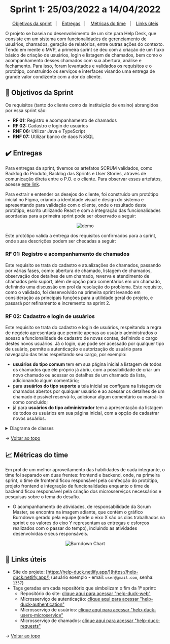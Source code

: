 <span id="topo">

<h1 align="center">Sprint 1: 25/03/2022 a 14/04/2022</h1>

<p align="center">
    <a href="#objetivos">Objetivos da sprint</a> &nbsp |&nbsp &nbsp
    <a href="#entregas">Entregas</a> &nbsp |&nbsp &nbsp
    <a href="#metricas">Métricas do time</a> &nbsp |&nbsp &nbsp
    <a href="#links">Links úteis</a>
</p>

O projeto se baseia no desenvolvimento de um site para Help Desk, que consiste em um sistema com funcionalidades de gerenciamento de usuários, chamados, geração de relatórios, entre outras ações do contexto. Tendo em mente o MVP, a primeira sprint se deu com a criação de um fluxo básico de criação de usuários, login e listagem de chamados, bem como o acompanhamento desses chamados com sua abertura, análise e fechamento. Para isso, foram levantados e validados os requisitos e o protótipo, construindo os serviços e interfaces visando uma entrega de grande valor condizente com a dor do cliente.

<span id="objetivos">
    
## :dart: Objetivos da Sprint
Os requisitos (tanto do cliente como da instituição de ensino) abrangidos por essa sprint são:
- **RF 01:** Registro e acompanhamento de chamados
- **RF 02:** Cadastro e login de usuários
- **RNF 06:** Utilizar Java e TypeScript
- **RNF 07:** Utilizar banco de daos NoSQL

<span id="entregas">
        
## :heavy_check_mark: Entregas
Para entregas da sprint, tivemos os artefatos SCRUM validados, como Backlog do Produto, Backlog das Sprints e User Stories, através de comunicação direta entre o P.O. e o cliente. Para observar esses artefatos, acesse [este link](hhttps://github.com/The-Bugger-Ducks/help-duck-documentation#dart-backlogs--user-stories).

Para extrair e entender os desejos do cliente, foi construído um protótipo inicial no Figma, criando a identidade visual e design do sistema e apresentando para validação com o cliente, onde o resultado deste protótipo, escrito utilizando React e com a integração das funcionalidades acordadas para a primeira sprint pode ser observado a seguir:

<div align="center">

![demo](./demo.gif)
</div>

Este protótipo valida a entrega dos requisitos confirmados para a sprint, onde suas descrições podem ser checadas a seguir:

### RF 01: Registro e acompanhamento de chamados

Este requisito se trata do cadastro e atualizações de chamados, passando por várias fases, como: abertura de chamado, listagem de chamados, observação dos detalhes de um chamado, reverva e atendimento de chamados pelo suport, além de opção para comentários em um chamado, definindo uma discussão em prol da resolução do problema. Este requisito, como o validado, foi desenvolvido na primeira sprint levando em consideração as principais funções para a utilidade geral do projeto, e passará por refinamento e incremento na sprint 2.

### RF 02: Cadastro e login de usuários

Este requisito se trata do cadastro e login de usuários, respeitando a regra de negócio apresentada que permite apenas ao usuário administrados o acesso a funcionalidade de cadastro de novas contas, definindo o cargo destes novos usuários. Já o login, que pode ser acessado por qualquer tipo de usuário, permite a autenticação e autorização do usuário para navegação das telas respeitando seu cargo, por exemplo:

- **usuários do tipo comum** tem em sua página inicial a listagem de todos os chamados que ele próprio já abriu, com a possibilidade de criar um novo chamado ou acessar os detalhes de um chamado da lista, adicionando algum comentário;
- para **usuários do tipo suporte** a tela inicial se configura na listagem de chamados abertos por qualquer usuário e ao acessar os detalhes de um chamado é pssível reservá-lo, adicionar algum comentário ou marcá-lo como concluído;
- já para **usuários do tipo administrador** tem a apresentação da listagem de todos os usuários em sua página inicial, com a opção de cadastrar novos usuários.

<details>
   <summary>Diagrama de classes</summary>
   <h4>Diagrama de classes mapeado do frontend</h4>
   <img src="https://user-images.githubusercontent.com/69374340/163506461-be837b99-d7ce-4c3c-86ff-c1d276fec529.png">
   <h4>Diagrama de classes mapeado do microsserviço de usuários</h4>
   <img src="https://user-images.githubusercontent.com/69374340/163507227-c7373703-3fd4-456f-8670-2e25cb177199.png">
   <h4>Diagrama de classes mapeado do microsserviço de autenticação</h4>
   <img src="https://user-images.githubusercontent.com/69374340/163507603-d0c3400d-6c1c-422b-b923-38a5e8c11304.png">
   <h4>Diagrama de classes mapeado do microsserviço de chamados</h4>
   <img src="https://user-images.githubusercontent.com/69374340/163507346-aa436b7d-1143-4b42-845b-01bb94202ff3.png">
</details>
    
→ [Voltar ao topo](#topo)

<span id="metricas">
    
## :chart_with_upwards_trend: Métricas do time
Em prol de um melhor aproveitamento das habilidades de cada integrante, o time foi separado em duas frentes: frontend e backend, onde, na primeira sprint, o time de frontend ficou responsável pela confecção do protótipo, projeto frontend e integração de funcionalidades enquanto o time de backend ficou responsável pela criação dos microsserviços necessários e pesquisas sobre o tema do desafio. 
- O acompanhamento de atividades, de responsabilidade da Scrum Master, se encontra na imagem adiante, que contém o gráfico Burndown gerado pela equipe (onde o eixo X são os dias trabalhados na sprint e os valores do eixo Y representam as entregas e esforços realizados com o passar do tempo), incluindo as atividades desenvolvidas e seus responsáveis.
    
<div align="center">
    
![Burndown Chart](https://user-images.githubusercontent.com/69374340/163472803-4912e725-f05c-4cdc-84bc-29ae2953f401.png)
</div>
    
<span id="links">
    
## :link: Links úteis

- Site do projeto: [https://help-duck.netlify.app/](https://help-duck.netlify.app/) (usuário exemplo - email: `user@gmail.com`, senha: `1357`)
- Tags geradas em cada repositório que simbolizam o fim da 1ª sprint:
  - Repositório do site: [clique aqui para acessar "help-duck-web"](https://github.com/The-Bugger-Ducks/help-duck-web)
  - Microsserviço de autenticação: [clique aqui para acessar "help-duck-authentication"](https://github.com/The-Bugger-Ducks/help-duck-authentication)
  - Microsserviço de usuários: [clique aqui para acessar "help-duck-users-microservice"](https://github.com/The-Bugger-Ducks/help-duck-users-microservice)
  - Microsserviço de chamados: [clique aqui para acessar "help-duck-requests"](https://github.com/The-Bugger-Ducks/help-duck-requests)

→ [Voltar ao topo](#topo)
